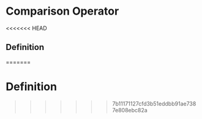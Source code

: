 # Comparison Operator

<<<<<<< HEAD
## Definition
=======
# Definition  
>>>>>>> 7b11171127cfd3b51eddbb91ae7387e808ebc82a
